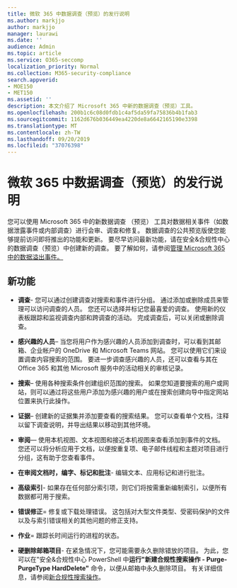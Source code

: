 ```yaml
---
title: 微软 365 中数据调查（预览）的发行说明
ms.author: markjjo
author: markjjo
manager: laurawi
ms.date: ''
audience: Admin
ms.topic: article
ms.service: O365-seccomp
localization_priority: Normal
ms.collection: M365-security-compliance
search.appverid:
- MOE150
- MET150
ms.assetid: ''
description: 本文介绍了 Microsoft 365 中新的数据调查（预览）工具。
ms.openlocfilehash: 200b1c6c08d0fdb1c4af5da59fa75836b4b1fab3
ms.sourcegitcommit: 1162d676b036449ea4220de8a6642165190e3398
ms.translationtype: MT
ms.contentlocale: zh-TW
ms.lasthandoff: 09/20/2019
ms.locfileid: "37076398"
---
```

# <a name="release-notes-for-data-investigations-preview-in-microsoft-365"></a>微软 365 中数据调查（预览）的发行说明

您可以使用 Microsoft 365 中的新数据调查 （预览） 工具对数据相关事件（如数据泄露事件或内部调查）进行会审、调查和修复。 数据调查的公共预览版使您能够提前访问即将推出的功能和更新。 要尽早访问最新功能，请在安全&合规性中心的数据调查（预览）中创建新的调查。 要了解如何，请参阅[管理 Microsoft 365 中的数据溢出事件。](manage-data-spillage-incidents.md)

## <a name="whats-new"></a>新功能 

- **调查**- 您可以通过创建调查对搜索和事件进行分组。 通过添加或删除成员来管理可以访问调查的人员。  您还可以选择并标记您最喜爱的调查。 使用新的仪表板跟踪和监视调查内部和跨调查的活动。 完成调查后，可以关闭或删除调查。

- **感兴趣的人员**– 当您将用户作为感兴趣的人员添加到调查时，可以看到其邮箱、企业帐户的 OneDrive 和 Microsoft Teams 网站。 您可以使用它们来设置调查内容搜索的范围。 要进一步调查感兴趣的人员，还可以查看与其在 Office 365 和其他 Microsoft 服务中的活动相关的审核记录。

- **搜索**– 使用各种搜索条件创建组织范围的搜索。 如果您知道要搜索的用户或网站，则可以通过将这些用户添加为感兴趣的用户或在搜索创建向导中指定网站位置来执行此操作。 

- **证据**– 创建新的证据集并添加要查看的搜索结果。 您可以查看单个文档，注释以留下调查说明，并导出结果以移动到其他环境。 

- **审阅**— 使用本机视图、文本视图和接近本机视图来查看添加到事件的文档。 您还可以将分析应用于文档，以便按重复项、电子邮件线程和主题对项目进行分组，这有助于您查看事件。 

- **在审阅文档时，编字、标记和批注**- 编辑文本、应用标记和进行批注。
  
- **高级索引**- 如果存在任何部分索引项，则它们将按需重新编制索引，以便所有数据都可用于搜索。

- **错误修正**= 修复或下载处理错误。 这包括对大型文件类型、受密码保护的文件以及与索引错误相关的其他问题的修正支持。 

- **作业**= 跟踪长时间运行的进程的状态。

- **硬删除邮箱项目**- 在紧急情况下，您可能需要永久删除错放的项目。 为此，您可以在"安全&合规性中心 PowerShell 中**运行"新建合规性搜索操作 - Purge- PurgeType HardDelete"** 命令，以便从邮箱中永久删除项目。 有关详细信息，请参阅[新合规性搜索操作](https://docs.microsoft.com/powershell/module/exchange/policy-and-compliance-content-search/new-compliancesearchaction)。
